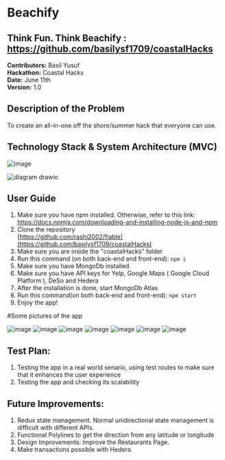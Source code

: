 # Beachify

## Think Fun. Think Beachify : https://github.com/basilysf1709/coastalHacks

**Contributors:** Basil Yusuf <br>
**Hackathon:** Coastal Hacks <br>
**Date:** June 11th <br>
**Version:** 1.0 <br>

## Description of the Problem

To create an all-in-one off the shore/summer hack that everyone can use.

## Technology Stack & System Architecture (MVC)

![image](https://user-images.githubusercontent.com/92009321/173211431-5841add3-1e86-49cb-a60d-795c7c6f0635.png)

![diagram drawio](https://user-images.githubusercontent.com/92009321/173210848-1804ff38-9292-498c-b807-3cf3c64a1eb0.svg)

## User Guide

1. Make sure you have npm installed. Otherwise, refer to this link: <br>https://docs.npmjs.com/downloading-and-installing-node-js-and-npm<br>
2. Clone the repository<br>[https://github.com/rashi2002/fiable](https://github.com/basilysf1709/coastalHacks)<br>
3. Make sure you are inside the "coastalHacks" folder
4. Run this command (on both back-end and front-end): ```npm i```
5. Make sure you have MongoDb installed
6. Make sure you have API keys for Yelp, Google Maps ( Google Cloud Platform ), DeSo and Hedera
7. After the installation is done, start MongoDb Atlas
8. Run this command(on both back-end and front-end): ```npm start```
9. Enjoy the app!

#Some pictures of the app

![image](https://user-images.githubusercontent.com/92009321/173211518-8b969665-7cc2-41df-849a-0daa28f68914.png)
![image](https://user-images.githubusercontent.com/92009321/173211546-5a71f186-600d-4698-9e98-7a5dba939edd.png)
![image](https://user-images.githubusercontent.com/92009321/173211566-f84a2127-e106-4ff2-ae40-ec35ce07b22d.png)
![image](https://user-images.githubusercontent.com/92009321/173211571-b17e194c-36cc-45cc-828e-13d59763746e.png)
![image](https://user-images.githubusercontent.com/92009321/173211576-56bcafba-4da7-4ba0-ac10-bc67a7253a8b.png)
![image](https://user-images.githubusercontent.com/92009321/173211582-a07a0a20-f6f2-4dca-ac0c-cc1ff140957f.png)
![image](https://user-images.githubusercontent.com/92009321/173211592-8ba186a9-b686-4093-a28d-380e194fbba1.png)

## Test Plan: 

1. Testing the app in a real world senario, using test routes to make sure that it enhances the user experience
2. Testing the app and checking its scalability

## Future Improvements:

1. Redux state management. Normal unidirectional state management is difficult with different APIs.
2. Functional Polylines to get the direction from any latitude or longitude
3. Design Improvements: Improve the Restaurants Page.
4. Make transactions possible with Hedera.
